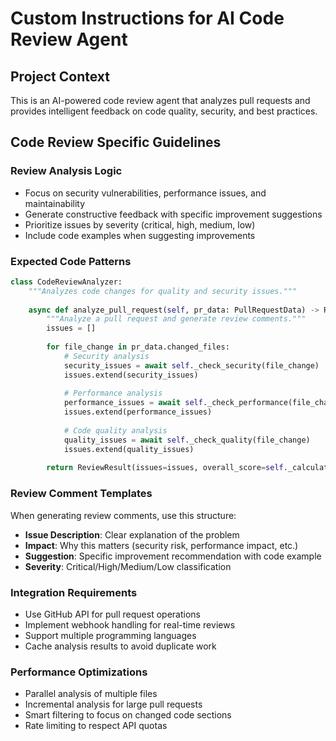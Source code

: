 # Custom Instructions for AI Code Review Agent

## Project Context
This is an AI-powered code review agent that analyzes pull requests and provides intelligent feedback on code quality, security, and best practices.

## Code Review Specific Guidelines

### Review Analysis Logic
- Focus on security vulnerabilities, performance issues, and maintainability
- Generate constructive feedback with specific improvement suggestions
- Prioritize issues by severity (critical, high, medium, low)
- Include code examples when suggesting improvements

### Expected Code Patterns
```python
class CodeReviewAnalyzer:
    """Analyzes code changes for quality and security issues."""
    
    async def analyze_pull_request(self, pr_data: PullRequestData) -> ReviewResult:
        """Analyze a pull request and generate review comments."""
        issues = []
        
        for file_change in pr_data.changed_files:
            # Security analysis
            security_issues = await self._check_security(file_change)
            issues.extend(security_issues)
            
            # Performance analysis  
            performance_issues = await self._check_performance(file_change)
            issues.extend(performance_issues)
            
            # Code quality analysis
            quality_issues = await self._check_quality(file_change)
            issues.extend(quality_issues)
        
        return ReviewResult(issues=issues, overall_score=self._calculate_score(issues))
```

### Review Comment Templates
When generating review comments, use this structure:
- **Issue Description**: Clear explanation of the problem
- **Impact**: Why this matters (security risk, performance impact, etc.)
- **Suggestion**: Specific improvement recommendation with code example
- **Severity**: Critical/High/Medium/Low classification

### Integration Requirements
- Use GitHub API for pull request operations
- Implement webhook handling for real-time reviews
- Support multiple programming languages
- Cache analysis results to avoid duplicate work

### Performance Optimizations
- Parallel analysis of multiple files
- Incremental analysis for large pull requests
- Smart filtering to focus on changed code sections
- Rate limiting to respect API quotas